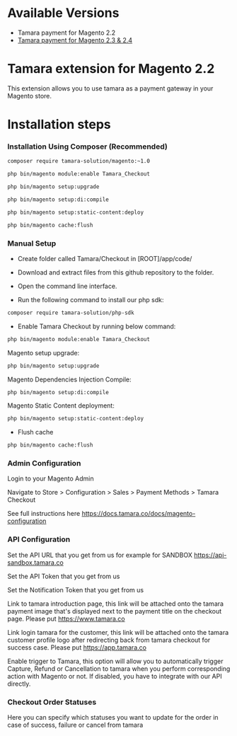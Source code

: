 # Available Versions
* Tamara payment for Magento 2.2
* [Tamara payment for Magento 2.3 & 2.4](https://github.com/tamara-solution/magento/tree/v23)
# Tamara extension for Magento 2.2

This extension allows you to use tamara as a payment gateway in your Magento store.

# Installation steps

### Installation Using Composer (Recommended)
```bash
composer require tamara-solution/magento:~1.0

php bin/magento module:enable Tamara_Checkout

php bin/magento setup:upgrade

php bin/magento setup:di:compile

php bin/magento setup:static-content:deploy

php bin/magento cache:flush
```
### Manual Setup
* Create folder called Tamara/Checkout in [ROOT]/app/code/

* Download and extract files from this github repository to the folder.

* Open the command line interface.

* Run the following command to install our php sdk:

```bash
composer require tamara-solution/php-sdk
```

* Enable Tamara Checkout by running below command: 

```bash
php bin/magento module:enable Tamara_Checkout
```

Magento setup upgrade: 

```bash
php bin/magento setup:upgrade
```

Magento Dependencies Injection Compile: 

```bash
php bin/magento setup:di:compile
```

Magento Static Content deployment: 

```bash
php bin/magento setup:static-content:deploy
```
* Flush cache
```bash
php bin/magento cache:flush
```

### Admin Configuration
Login to your Magento Admin

Navigate to Store > Configuration > Sales > Payment Methods > Tamara Checkout

See full instructions here https://docs.tamara.co/docs/magento-configuration

### API Configuration
Set the API URL that you get from us for example for SANDBOX https://api-sandbox.tamara.co

Set the API Token that you get from us

Set the Notification Token that you get from us

Link to tamara introduction page, this link will be attached onto the tamara payment image that's displayed next to the payment title on the checkout page. Please put https://www.tamara.co

Link login tamara for the customer, this link will be attached onto the tamara customer profile logo after redirecting back from tamara checkout for success case. Please put https://app.tamara.co

Enable trigger to Tamara, this option will allow you to automatically trigger Capture, Refund or Cancellation to tamara when you perform corresponding action with Magento or not. If disabled, you have to integrate with our API directly.

### Checkout Order Statuses

Here you can specify which statuses you want to update for the order in case of success, failure or cancel from tamara